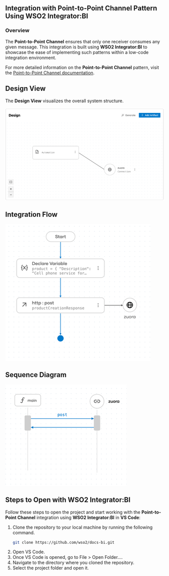 ## Integration with Point-to-Point Channel Pattern Using WSO2 Integrator:BI

### Overview

The **Point-to-Point Channel** ensures that only one receiver consumes any given message.
This integration is built using **WSO2 Integrator:BI** to showcase the ease of implementing such patterns within a low-code integration environment.

For more detailed information on the **Point-to-Point Channel** pattern, visit the [Point-to-Point Channel documentation](https://www.enterpriseintegrationpatterns.com/patterns/messaging/PointToPointChannel.html).

## Design View

The **Design View** visualizes the overall system structure.

![Design View](design.png)

## Integration Flow

![Flow Diagram](flow.png)

## Sequence Diagram

![Flow Diagram](sequence.png)

## Steps to Open with WSO2 Integrator:BI

Follow these steps to open the project and start working with the **Point-to-Point Channel** integration using **WSO2 Integrator:BI** in **VS Code**:

1. Clone the repository to your local machine by running the following command.
   ```bash
   git clone https://github.com/wso2/docs-bi.git
   ```
2. Open VS Code.
3. Once VS Code is opened, go to File > Open Folder....
4. Navigate to the directory where you cloned the repository.
5. Select the project folder and open it.
